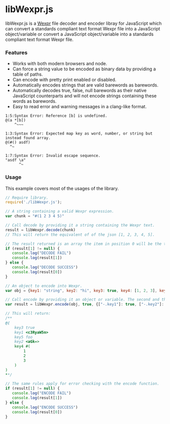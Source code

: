  # libWexpr.js

libWexpr.js is a [Wexpr](https://github.com/thothonegan/libWexpr) file decoder and encoder libray for JavaScript which can convert a standards compliant text format Wexpr file into a JavaScript object/variable or convert a JavaScript object/variable into a standards compliant text format Wexpr file.

### Features

  - Works with both modern browsers and node.
  - Can force a string value to be encoded as binary data by providing a table of paths.
  - Can encode with pretty print enabled or disabled.
  - Automatically encodes strings that are valid barewords as barewords.
  - Automatically decodes true, false, null barewords as their native JavaScript counterparts and will not encode strings containing these words as barewords.
  - Easy to read error and warning messages in a clang-like format.
```
1:5:Syntax Error: Reference [b] is undefined.
@(a *[b])
    ^~~~
    
1:3:Syntax Error: Expected map key as word, number, or string but instead found array.
@(#() asdf)
  ^~
  
1:7:Syntax Error: Invalid escape sequence.
"asdf \a"
      ^~
```

### Usage

This example covers most of the usages of the library.

```js
// Require library.
require('./libWexpr.js');

// A string containing a valid Wexpr expression.
var chunk = "#(1 2 3 4 5)"

// Call decode by providing it a string containing the Wexpr text.
result = libWexpr.decode(chunk)
// This will return the equivalent of of the json [1, 2, 3, 4, 5].

// The result returned is an array the item in position 0 will be the table and the item in position 1 will be the error is one is returned and null otherwise so you should test against result[1] for error.
if (result[1] != null) {
   console.log("DECODE FAIL")
   console.log(result[1])
} else {
   console.log("DECODE SUCCESS")
   console.log(result[0])
}

// An object to encode into Wexpr.
var obj = {key1: "string", key2: "hi", key3: true, key4: [1, 2, 3], key5: "foo"}

// Call encode by providing it an object or variable. The second and third parameters are optional. The second parameter is pretty print and defaults to false. The third parameter is a map of keys that give the paths to all keys that should be encoded as base64 binary in the output file if they are strings. The paths stem from the root table which is expressed as '-' so -.key1 would equate to obj.key1 in this example.
var result = libWexpr.encode(obj, true, {["-.key1"]: true, ["-.key2"]: true })

// This will return:
/**
@(
	key3 true
	key1 <c3RyaW5n>
	key5 foo
	key2 <aGk=>
	key4 #(
		1
		2
		3
	)
)
**/

// The same rules apply for error checking with the encode function.
if (result[1] != null) {
   console.log("ENCODE FAIL")
   console.log(result[1])
} else {
   console.log("ENCODE SUCCESS")
   console.log(result[0])
}
```